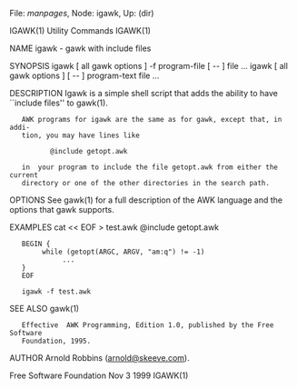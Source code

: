 File: *manpages*,  Node: igawk,  Up: (dir)

IGAWK(1)                       Utility Commands                       IGAWK(1)



NAME
       igawk - gawk with include files

SYNOPSIS
       igawk [ all gawk options ] -f program-file [ -- ] file ...
       igawk [ all gawk options ] [ -- ] program-text file ...

DESCRIPTION
       Igawk  is a simple shell script that adds the ability to have ``include
       files'' to gawk(1).

       AWK programs for igawk are the same as for gawk, except that, in  addi‐
       tion, you may have lines like

              @include getopt.awk

       in  your program to include the file getopt.awk from either the current
       directory or one of the other directories in the search path.

OPTIONS
       See gawk(1) for a full description of the AWK language and the  options
       that gawk supports.

EXAMPLES
       cat << EOF > test.awk
       @include getopt.awk

       BEGIN {
            while (getopt(ARGC, ARGV, "am:q") != -1)
                 ...
       }
       EOF

       igawk -f test.awk

SEE ALSO
       gawk(1)

       Effective  AWK Programming, Edition 1.0, published by the Free Software
       Foundation, 1995.

AUTHOR
       Arnold Robbins (arnold@skeeve.com).



Free Software Foundation          Nov 3 1999                          IGAWK(1)
